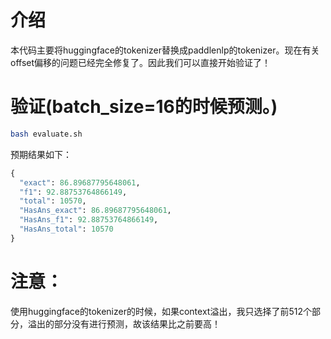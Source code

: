 # 介绍
本代码主要将huggingface的tokenizer替换成paddlenlp的tokenizer。现在有关offset偏移的问题已经完全修复了。因此我们可以直接开始验证了！



# 验证(batch_size=16的时候预测。)
```bash
bash evaluate.sh
```
预期结果如下：
```python
{
  "exact": 86.89687795648061,
  "f1": 92.88753764866149,
  "total": 10570,
  "HasAns_exact": 86.89687795648061,
  "HasAns_f1": 92.88753764866149,
  "HasAns_total": 10570
}
```

# 注意：
使用huggingface的tokenizer的时候，如果context溢出，我只选择了前512个部分，溢出的部分没有进行预测，故该结果比之前要高！